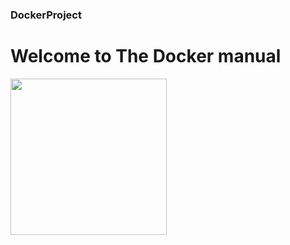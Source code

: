 ### DockerProject

# Welcome to The Docker manual
<img src="https://www.docker.com/wp-content/uploads/2022/03/vertical-logo-monochromatic.png" width="250">


